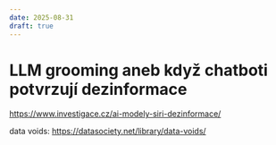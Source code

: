```yaml
---
date: 2025-08-31
draft: true
---
```


# LLM grooming aneb když chatboti potvrzují dezinformace

https://www.investigace.cz/ai-modely-siri-dezinformace/

data voids: https://datasociety.net/library/data-voids/

